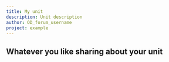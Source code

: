 ```yaml
---
title: My unit
description: Unit description
author: OD_forum_username
project: example
---
```


## Whatever you like sharing about your unit